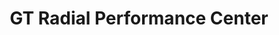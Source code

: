 ---
title: "GT Radial Performance Center"
url: /fernando-de-la-mora/gt-radial-performance-center/
shop: Autowerkstatt
---